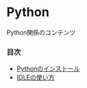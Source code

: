 # Python
Python関係のコンテンツ

### 目次
- [Pythonのインストール](https://nbviewer.jupyter.org/github/datasci-terakoya/Python/blob/main/Install.ipynb)
- [IDLEの使い方](https://nbviewer.jupyter.org/github/datasci-terakoya/Python/blob/main/IDLE.ipynb)
